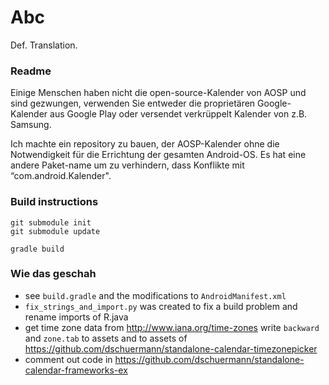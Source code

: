# Abc

Def. Translation.

### Readme

Einige Menschen haben nicht die open-source-Kalender von AOSP und sind gezwungen, verwenden Sie entweder die proprietären Google-Kalender aus Google Play oder versendet verkrüppelt Kalender von z.B. Samsung.

Ich machte ein repository zu bauen, der AOSP-Kalender ohne die Notwendigkeit für die Errichtung der gesamten Android-OS. Es hat eine andere Paket-name um zu verhindern, dass Konflikte mit “com.android.Kalender".

### Build instructions

    git submodule init
    git submodule update
    
    gradle build
    

### Wie das geschah

- see `build.gradle` and the modifications to `AndroidManifest.xml`
- `fix_strings_and_import.py` was created to fix a build problem and rename imports of R.java
- get time zone data from http://www.iana.org/time-zones write `backward` and `zone.tab` to assets and to assets of https://github.com/dschuermann/standalone-calendar-timezonepicker
- comment out code in https://github.com/dschuermann/standalone-calendar-frameworks-ex